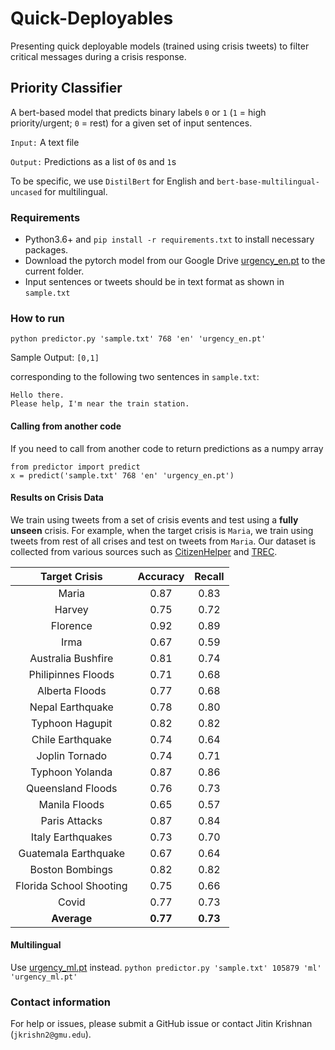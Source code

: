 # Quick-Deployables
Presenting quick deployable models (trained using crisis tweets) to filter critical messages during a crisis response.

## Priority Classifier
A bert-based model that predicts binary labels ```0``` or ```1``` (```1``` = high priority/urgent; ```0``` = rest) for a given set of input sentences. 

```Input:``` A text file

```Output:``` Predictions as a list of ```0```s and ```1```s

To be specific, we use ```DistilBert``` for English and ```bert-base-multilingual-uncased``` for multilingual.

### Requirements
- Python3.6+ and ```pip install -r requirements.txt``` to install necessary packages.
- Download the pytorch model from our Google Drive [urgency_en.pt](https://drive.google.com/file/d/1bos4ojDtUtZ6LZyIg7mpWplfmZ49emfS/view?usp=sharing) to the current folder.
- Input sentences or tweets should be in text format as shown in ```sample.txt```

### How to run
```python predictor.py 'sample.txt' 768 'en' 'urgency_en.pt'```

Sample Output: ```[0,1]```

corresponding to the following two sentences in ```sample.txt```:
```
Hello there.
Please help, I'm near the train station.
```

#### Calling from another code
If you need to call from another code to return predictions as a numpy array
```
from predictor import predict
x = predict('sample.txt' 768 'en' 'urgency_en.pt')
```

#### Results on Crisis Data
We train using tweets from a set of crisis events and test using a **fully unseen** crisis. For example, when the target crisis is ```Maria```, we train using tweets from rest of all crises and test on tweets from ```Maria```. Our dataset is collected from various sources such as [CitizenHelper](https://ist.gmu.edu/~hpurohit/informatics-lab/icwsm17-citizenhelper.html) and [TREC](http://dcs.gla.ac.uk/~richardm/TREC_IS/).

| Target Crisis  | Accuracy  | Recall |
 :-: |  :-: |  :-:
| Maria                   | 0.87 | 0.83 |
| Harvey                  | 0.75 | 0.72 |
| Florence                | 0.92 | 0.89 |
| Irma                    | 0.67 | 0.59 |
| Australia Bushfire      | 0.81 | 0.74 |
| Philipinnes Floods      | 0.71 | 0.68 |
| Alberta Floods          | 0.77 | 0.68 |
| Nepal Earthquake        | 0.78 | 0.80 |
| Typhoon Hagupit         | 0.82 | 0.82 |
| Chile Earthquake        | 0.74 | 0.64 |
| Joplin Tornado          | 0.74 | 0.71 |
| Typhoon Yolanda         | 0.87 | 0.86 |
| Queensland Floods       | 0.76 | 0.73 |
| Manila Floods           | 0.65 | 0.57 |
| Paris Attacks           | 0.87 | 0.84 |
| Italy Earthquakes       | 0.73 | 0.70 |
| Guatemala Earthquake    | 0.67 | 0.64 |
| Boston Bombings         | 0.82 | 0.82 |
| Florida School Shooting | 0.75 | 0.66 |
| Covid                   | 0.77 | 0.73 |
| **Average**		          | **0.77** | **0.73** |

#### Multilingual
Use [urgency_ml.pt]() instead.
```python predictor.py 'sample.txt' 105879 'ml' 'urgency_ml.pt'```

### Contact information
For help or issues, please submit a GitHub issue or contact Jitin Krishnan (`jkrishn2@gmu.edu`).
